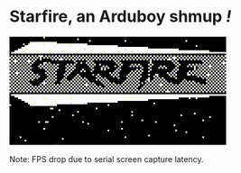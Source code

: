# Starfire, an Arduboy shmup *!*

![Starfire screenshot](/screenshot.gif?raw=true "Starfire")

Note: FPS drop due to serial screen capture latency.
